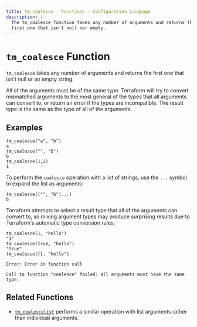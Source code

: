 ```yaml
---
title: tm_coalesce - Functions - Configuration Language
description: |-
  The tm_coalesce function takes any number of arguments and returns the
  first one that isn't null nor empty.
---
```


# `tm_coalesce` Function

`tm_coalesce` takes any number of arguments and returns the first one
that isn't null or an empty string.

All of the arguments must be of the same type. Terraform will try to
convert mismatched arguments to the most general of the types that all
arguments can convert to, or return an error if the types are incompatible.
The result type is the same as the type of all of the arguments.

## Examples

```
tm_coalesce("a", "b")
a
tm_coalesce("", "b")
b
tm_coalesce(1,2)
1
```

To perform the `coalesce` operation with a list of strings, use the `...`
symbol to expand the list as arguments:

```
tm_coalesce(["", "b"]...)
b
```

Terraform attempts to select a result type that all of the arguments can
convert to, so mixing argument types may produce surprising results due to
Terraform's automatic type conversion rules:

```
tm_coalesce(1, "hello")
"1"
tm_coalesce(true, "hello")
"true"
tm_coalesce({}, "hello")

Error: Error in function call

Call to function "coalesce" failed: all arguments must have the same type.
```

## Related Functions

* [`tm_coalescelist`](./tm_coalescelist.md) performs a similar operation with
  list arguments rather than individual arguments.
